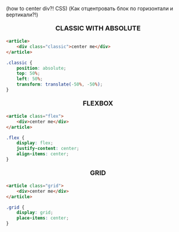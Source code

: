 (how to center div?! CSS)
(Как отцентровать блок по горизонтали и вертикали?!)

<p style="text-align: center; font-weight: bold; font-size: large;">CLASSIC WITH ABSOLUTE</p>

```html
<article>
	<div class="classic">center me</div>
</article>
```
```css
.classic {
	position: absolute;
	top: 50%;
	left: 50%;
	transform: translate(-50%, -50%);
}
```

<p style="text-align: center; font-weight: bold; font-size: large;">FLEXBOX</p>

```html
<article class="flex">
	<div>center me</div>
</article>
```
```css
.flex {
	display: flex;
	justify-content: center;
	align-items: center;
}
```

<p style="text-align: center; font-weight: bold; font-size: large;">GRID</p>

```html
<article class="grid">
	<div>center me</div>
</article>
```
```css
.grid {
	display: grid;
	place-items: center;
}
```
